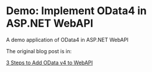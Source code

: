 Demo: Implement OData4 in ASP.NET WebAPI
==================

A demo application of OData4 in ASP.NET WebAPI

The original blog post is in:

[3 Steps to Add OData v4 to WebAPI][1]

[1]:http://www.blaiseliu.com/add-odata-v4-to-webapi/
